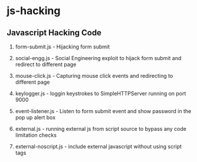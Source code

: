 # js-hacking
## Javascript Hacking Code

1. form-submit.js - Hijacking form submit
2. social-engg.js - Social Engineering exploit to hijack
                 form submit and redirect to different page
3. mouse-click.js - Capturing mouse click events and redirecting
	         to different page
4. keylogger.js - loggin keystrokes to SimpleHTTPServer running on port 9000

5. event-listener.js - Listen to form submit event and show password in the pop up alert box

6. external.js - running external js from script source to bypass any code limitation checks

7. external-noscript.js - include external javascript without using script tags
